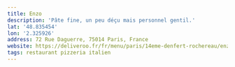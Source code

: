 ```yaml
---
title: Enzo
description: 'Pâte fine, un peu déçu mais personnel gentil.'
lat: '48.835454'
lon: '2.325926'
address: 72 Rue Daguerre, 75014 Paris, France
website: https://deliveroo.fr/fr/menu/paris/14eme-denfert-rochereau/enzo
tags: restaurant pizzeria italien
---
```


